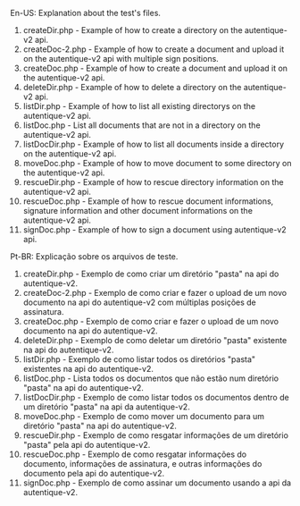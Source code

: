En-US: 
  Explanation about the test's files.
  1. createDir.php - Example of how to create a directory on the autentique-v2 api.
  2. createDoc-2.php - Example of how to create a document and upload it on the autentique-v2 api with multiple sign positions.
  3. createDoc.php - Example of how to create a document and upload it on the autentique-v2 api.
  4. deleteDir.php - Example of how to delete a directory on the autentique-v2 api.
  5. listDir.php   - Example of how to list all existing directorys on the autentique-v2 api.
  6. listDoc.php   - List all documents that are not in a directory on the autentique-v2 api.
  7. listDocDir.php  - Example of how to list all documents inside a directory on the autentique-v2 api.
  8. moveDoc.php   - Example of how to move document to some directory on the autentique-v2 api.
  9. rescueDir.php - Example of how to rescue directory information on the autentique-v2 api.
  10. rescueDoc.php  - Example of how to rescue document informations, signature information and other document informations on the autentique-v2 api.
  11. signDoc.php   - Example of how to sign a document using autentique-v2 api.
  
Pt-BR:
  Explicação sobre os arquivos de teste.
  1. createDir.php - Exemplo de como criar um diretório "pasta" na api do autentique-v2.
  2. createDoc-2.php - Exemplo de como criar e fazer o upload de um novo documento na api do autentique-v2 com múltiplas posições de assinatura.
  3. createDoc.php - Exemplo de como criar e fazer o upload de um novo documento na api do autentique-v2.
  4. deleteDir.php - Exemplo de como deletar um diretório "pasta" existente na api do autentique-v2.
  5. listDir.php   - Exemplo de como listar todos os diretórios "pasta" existentes na api do autentique-v2.
  6. listDoc.php   - Lista todos os documentos que não estão num diretório "pasta" na api do autentique-v2.
  7. listDocDir.php  - Exemplo de como listar todos os documentos dentro de um diretório "pasta" na api da autentique-v2.
  8. moveDoc.php   - Exemplo de como mover um documento para um diretório "pasta" na api do autentique-v2.
  9. rescueDir.php - Exemplo de como resgatar informações de um diretório "pasta" pela api do autentique-v2.
  10. rescueDoc.php  - Exemplo de como resgatar informações do documento, informações de assinatura, e outras informações do documento pela api do autentique-v2.
  11. signDoc.php   - Exemplo de como assinar um documento usando a api da autentique-v2.
